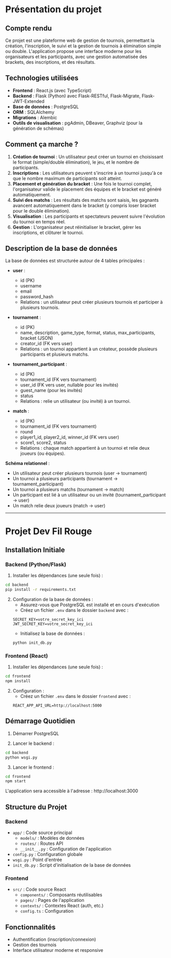 # Présentation du projet

## Compte rendu
Ce projet est une plateforme web de gestion de tournois, permettant la création, l'inscription, le suivi et la gestion de tournois à élimination simple ou double. L'application propose une interface moderne pour les organisateurs et les participants, avec une gestion automatisée des brackets, des inscriptions, et des résultats.

## Technologies utilisées
- **Frontend** : React.js (avec TypeScript)
- **Backend** : Flask (Python) avec Flask-RESTful, Flask-Migrate, Flask-JWT-Extended
- **Base de données** : PostgreSQL
- **ORM** : SQLAlchemy
- **Migrations** : Alembic
- **Outils de visualisation** : pgAdmin, DBeaver, Graphviz (pour la génération de schémas)

## Comment ça marche ?
1. **Création de tournoi** : Un utilisateur peut créer un tournoi en choisissant le format (simple/double élimination), le jeu, et le nombre de participants.
2. **Inscriptions** : Les utilisateurs peuvent s'inscrire à un tournoi jusqu'à ce que le nombre maximum de participants soit atteint.
3. **Placement et génération du bracket** : Une fois le tournoi complet, l'organisateur valide le placement des équipes et le bracket est généré automatiquement.
4. **Suivi des matchs** : Les résultats des matchs sont saisis, les gagnants avancent automatiquement dans le bracket (y compris loser bracket pour le double élimination).
5. **Visualisation** : Les participants et spectateurs peuvent suivre l'évolution du tournoi en temps réel.
6. **Gestion** : L'organisateur peut réinitialiser le bracket, gérer les inscriptions, et clôturer le tournoi.

## Description de la base de données
La base de données est structurée autour de 4 tables principales :

- **user** :
    - id (PK)
    - username
    - email
    - password_hash
    - Relations : un utilisateur peut créer plusieurs tournois et participer à plusieurs tournois.

- **tournament** :
    - id (PK)
    - name, description, game_type, format, status, max_participants, bracket (JSON)
    - creator_id (FK vers user)
    - Relations : un tournoi appartient à un créateur, possède plusieurs participants et plusieurs matchs.

- **tournament_participant** :
    - id (PK)
    - tournament_id (FK vers tournament)
    - user_id (FK vers user, nullable pour les invités)
    - guest_name (pour les invités)
    - status
    - Relations : relie un utilisateur (ou invité) à un tournoi.

- **match** :
    - id (PK)
    - tournament_id (FK vers tournament)
    - round
    - player1_id, player2_id, winner_id (FK vers user)
    - score1, score2, status
    - Relations : chaque match appartient à un tournoi et relie deux joueurs (ou équipes).

**Schéma relationnel** :
- Un utilisateur peut créer plusieurs tournois (user → tournament)
- Un tournoi a plusieurs participants (tournament → tournament_participant)
- Un tournoi a plusieurs matchs (tournament → match)
- Un participant est lié à un utilisateur ou un invité (tournament_participant → user)
- Un match relie deux joueurs (match → user)


---

# Projet Dev Fil Rouge

## Installation Initiale

### Backend (Python/Flask)

1. Installer les dépendances (une seule fois) :
```bash
cd backend
pip install -r requirements.txt
```

2. Configuration de la base de données :
   - Assurez-vous que PostgreSQL est installé et en cours d'exécution
   - Créez un fichier `.env` dans le dossier `backend` avec :
   ```
   SECRET_KEY=votre_secret_key_ici
   JWT_SECRET_KEY=votre_secret_key_ici
   ```
   - Initialisez la base de données :
   ```bash
   python init_db.py
   ```

### Frontend (React)

1. Installer les dépendances (une seule fois) :
```bash
cd frontend
npm install
```

2. Configuration :
   - Créez un fichier `.env` dans le dossier `frontend` avec :
   ```
   REACT_APP_API_URL=http://localhost:5000
   ```

## Démarrage Quotidien

1. Démarrer PostgreSQL

2. Lancer le backend :
```bash
cd backend
python wsgi.py
```

3. Lancer le frontend :
```bash
cd frontend
npm start
```

L'application sera accessible à l'adresse : http://localhost:3000

## Structure du Projet

### Backend
- `app/` : Code source principal
  - `models/` : Modèles de données
  - `routes/` : Routes API
  - `__init__.py` : Configuration de l'application
- `config.py` : Configuration globale
- `wsgi.py` : Point d'entrée
- `init_db.py` : Script d'initialisation de la base de données

### Frontend
- `src/` : Code source React
  - `components/` : Composants réutilisables
  - `pages/` : Pages de l'application
  - `contexts/` : Contextes React (auth, etc.)
  - `config.ts` : Configuration

## Fonctionnalités

- Authentification (inscription/connexion)
- Gestion des tournois
- Interface utilisateur moderne et responsive
